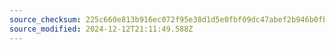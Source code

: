 ```yaml
---
source_checksum: 225c660e813b916ec072f95e38d1d5e0fbf09dc47abef2b946b0fbc15ce26a14
source_modified: 2024-12-12T21:11:49.588Z
---
```


